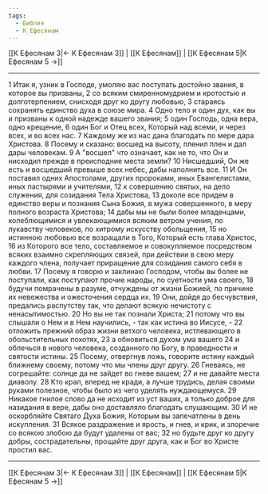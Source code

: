 ```yaml
---
tags:
  - Библия
  - К_Ефесянам
---
```

[[К Ефесянам 3|← К Ефесянам 3]] | [[К Ефесянам]] | [[К Ефесянам 5|К Ефесянам 5 →]]

---
1 Итак я, узник в Господе, умоляю вас поступать достойно звания, в которое вы призваны,
2 со всяким смиренномудрием и кротостью и долготерпением, снисходя друг ко другу любовью,
3 стараясь сохранять единство духа в союзе мира.
4 Одно тело и один дух, как вы и призваны к одной надежде вашего звания;
5 один Господь, одна вера, одно крещение,
6 один Бог и Отец всех, Который над всеми, и через всех, и во всех нас.
7 Каждому же из нас дана благодать по мере дара Христова.
8 Посему и сказано: восшед на высоту, пленил плен и дал дары человекам.
9 А "восшел" что означает, как не то, что Он и нисходил прежде в преисподние места земли?
10 Нисшедший, Он же есть и восшедший превыше всех небес, дабы наполнить все.
11 И Он поставил одних Апостолами, других пророками, иных Евангелистами, иных пастырями и учителями,
12 к совершению святых, на дело служения, для созидания Тела Христова,
13 доколе все придем в единство веры и познания Сына Божия, в мужа совершенного, в меру полного возраста Христова;
14 дабы мы не были более младенцами, колеблющимися и увлекающимися всяким ветром учения, по лукавству человеков, по хитрому искусству обольщения,
15 но истинною любовью все возращали в Того, Который есть глава Христос,
16 из Которого все тело, составляемое и совокупляемое посредством всяких взаимно скрепляющих связей, при действии в свою меру каждого члена, получает приращение для созидания самого себя в любви.
17 Посему я говорю и заклинаю Господом, чтобы вы более не поступали, как поступают прочие народы, по суетности ума своего,
18 будучи помрачены в разуме, отчуждены от жизни Божией, по причине их невежества и ожесточения сердца их.
19 Они, дойдя до бесчувствия, предались распутству так, что делают всякую нечистоту с ненасытимостью.
20 Но вы не так познали Христа;
21 потому что вы слышали о Нем и в Нем научились, - так как истина во Иисусе, -
22 отложить прежний образ жизни ветхого человека, истлевающего в обольстительных похотях,
23 а обновиться духом ума вашего
24 и облечься в нового человека, созданного по Богу, в праведности и святости истины.
25 Посему, отвергнув ложь, говорите истину каждый ближнему своему, потому что мы члены друг другу.
26 Гневаясь, не согрешайте: солнце да не зайдет во гневе вашем;
27 и не давайте места диаволу.
28 Кто крал, вперед не кради, а лучше трудись, делая своими руками полезное, чтобы было из чего уделять нуждающемуся.
29 Никакое гнилое слово да не исходит из уст ваших, а только доброе для назидания в вере, дабы оно доставляло благодать слушающим.
30 И не оскорбляйте Святаго Духа Божия, Которым вы запечатлены в день искупления.
31 Всякое раздражение и ярость, и гнев, и крик, и злоречие со всякою злобою да будут удалены от вас;
32 но будьте друг ко другу добры, сострадательны, прощайте друг друга, как и Бог во Христе простил вас.

---
[[К Ефесянам 3|← К Ефесянам 3]] | [[К Ефесянам]] | [[К Ефесянам 5|К Ефесянам 5 →]]